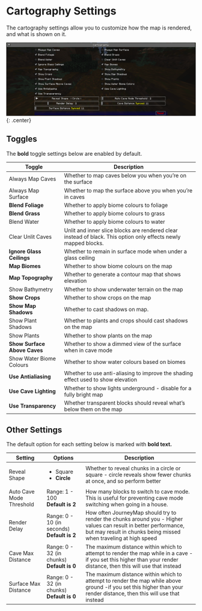# **Cartography Settings**

The cartography settings allow you to customize how the map is rendered, and what is shown on it.

![Cartography-Settings](../../img/settings/client/cartography.png){: .center}

## **Toggles**

The **bold** toggle settings below are enabled by default.

| Toggle                       | Description                                                                                                     |
| ---------------------------- | --------------------------------------------------------------------------------------------------------------- |
| Always Map Caves             | Whether to map caves below you when you’re on the surface                                                       |
| Always Map Surface           | Whether to map the surface above you when you’re in caves                                                       |
| **Blend Foliage**            | Whether to apply biome colours to foliage                                                                       |
| **Blend Grass**              | Whether to apply biome colours to grass                                                                         |
| Blend Water                  | Whether to apply biome colours to water                                                                         |
| Clear Unlit Caves            | Unlit and inner slice blocks are rendered clear instead of black. This option only effects newly mapped blocks. |
| **Ignore Glass Ceilings**    | Whether to remain in surface mode when under a glass ceiling                                                    |
| **Map Biomes**               | Whether to show biome colours on the map                                                                        |
| **Map Topography**           | Whether to generate a contour map that shows elevation                                                          |
| Show Bathymetry              | Whether to show underwater terrain on the map                                                                   |
| **Show Crops**               | Whether to show crops on the map                                                                                |
| **Show Map Shadows**         | Whether to cast shadows on map.                                                                                 |
| Show Plant Shadows           | Whether to plants and crops should cast shadows on the map                                                      |
| Show Plants                  | Whether to show plants on the map                                                                               |
| **Show Surface Above Caves** | Whether to show a dimmed view of the surface when in cave mode                                                  |
| Show Water Biome Colours     | Whether to show water colours based on biomes                                                                   |
| **Use Antialiasing**         | Whether to use anti-aliasing to improve the shading effect used to show elevation                               |
| **Use Cave Lighting**        | Whether to show lights underground - disable for a fully bright map                                             |
| **Use Transparency**         | Whether transparent blocks should reveal what’s below them on the map                                           |

## **Other Settings**

The default option for each setting below is marked with **bold text.**

| Setting                  | Options                                                   | Description                                                                                                                                                                          |
| ------------------------ | --------------------------------------------------------- | ------------------------------------------------------------------------------------------------------------------------------------------------------------------------------------ |
| Reveal Shape             | <ul><li>Square</li><li>**Circle**</li></ul>               | Whether to reveal chunks in a circle or square - circle reveals show fewer chunks at once, and so perform better                                                                     |
| Auto Cave Mode Threshold | Range: 1 - 100 <br>**Default is 2**</li></ul>             | How many blocks to switch to cave mode. This is useful for preventing cave mode switching when going in a house.                                                                     |
| Render Delay             | Range: 0 - 10 (in seconds) <br>**Default is 2**</li></ul> | How often JourneyMap should try to render the chunks around you - Higher values can result in better performance, but may result in chunks being missed when traveling at high speed |
| Cave Max Distance        | Range: 0 - 32 (in chunks) <br>**Default is 0**</li></ul>  | The maximum distance within which to attempt to render the map while in a cave - if you set this higher than your render distance, then this will use that instead                   |
| Surface Max Distance     | Range: 0 - 32 (in chunks) <br>**Default is 0**</li></ul>  | The maximum distance within which to attempt to render the map while above ground -if you set this higher than your render distance, then this will use that instead                 |
